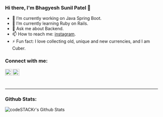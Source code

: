 ### Hi there, I'm Bhagyesh Sunil Patel 👋

<!--
**uzrnem/uzrnem** is a ✨ _special_ ✨ repository because its `README.md` (this file) appears on your GitHub profile.

Please visit https://devtul.firebaseapp.com/

Here are some ideas to get you started:
-->
- 🔭 I’m currently working on Java Spring Boot.
- 🌱 I’m currently learning Ruby on Rails.
- 💬 Ask me about Backend.
- 📫 How to reach me: [instagram].
- ⚡ Fun fact: I love collecting old, unique and new currencies, and I am Cuber.


### Connect with me:

[<img align="left" alt="codeSTACKr | LinkedIn" width="22px" src="https://cdn.jsdelivr.net/npm/simple-icons@v3/icons/linkedin.svg" />][linkedin]
[<img align="left" alt="codeSTACKr | Instagram" width="22px" src="https://cdn.jsdelivr.net/npm/simple-icons@v3/icons/instagram.svg" />][instagram]

<br />

<br />
<br />

---

### Github Stats:
<img align="left" alt="codeSTACKr's Github Stats" src="https://github-readme-stats.codestackr.vercel.app/api?username=uzrnem&show_icons=true&hide_border=true" />


[instagram]: https://instagram.com/_uzrnem
[linkedin]: https://www.linkedin.com/in/uzrnem/
